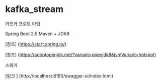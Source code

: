 # kafka_stream
카프카 프로토 타입


Spring Boot 2.5 Maven + JDK8

[참조] (https://start.spring.io/)

[참조] (https://adoptopenjdk.net/?variant=openjdk8&jvmVariant=hotspot)

스웨거

[링크 ] (http://localhost:8180/swagger-ui/index.html)
